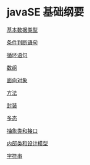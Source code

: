 javaSE 基础纲要
===

[基本数据类型](/handout/Index/Index.md)

[条件判断语句](/handout/ConStat.md)

[循环语句](/handout/LoopStat.md)

[数组](/handout/Array.md)

[面向对象](/handout/OOP1.md)

[方法](/handout/Method.md)

[封装](/handout/Method2.md)

[多态](/handout/Polymorphism.md)

[抽象类和接口](/handout/Abstract.md)

[内部类和设计模型](/handout/InnerClass.md)

[字符串](/handout/String.md)